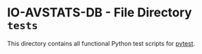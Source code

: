 # IO-AVSTATS-DB - File Directory **`tests`**

This directory contains all functional Python test scripts for [pytest](https://github.com/pytest-dev/pytest/).

